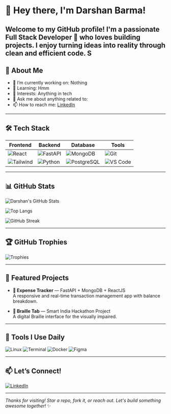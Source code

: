 
# 👋 Hey there, I'm Darshan Barma!

Welcome to my GitHub profile! I'm a passionate Full Stack Developer 🚀 who loves building projects. I enjoy turning ideas into reality through clean and efficient code.
S
---

## 🧠 About Me
- 🔭 I’m currently working on: Nothing
- 🌱 Learning: Hmm
- 🧠 Interests: Anything in tech
- 💬 Ask me about anything related to:
- 📫 How to reach me: [LinkedIn](https://www.linkedin.com/in/darshan-barma-811198352?utm_source=share&utm_campaign=share_via&utm_content=profile&utm_medium=ios_app)

---

## 🛠️ Tech Stack

| Frontend | Backend | Database | Tools |
|---------|---------|----------|-------|
| ![React](https://img.shields.io/badge/-React-black?style=flat-square&logo=react) | ![FastAPI](https://img.shields.io/badge/-FastAPI-005571?style=flat-square&logo=fastapi) | ![MongoDB](https://img.shields.io/badge/-MongoDB-4DB33D?style=flat-square&logo=mongodb) | ![Git](https://img.shields.io/badge/-Git-black?style=flat-square&logo=git) |
| ![Tailwind](https://img.shields.io/badge/-TailwindCSS-38B2AC?style=flat-square&logo=tailwind-css) | ![Python](https://img.shields.io/badge/-Python-3670A0?style=flat-square&logo=python) | ![PostgreSQL](https://img.shields.io/badge/-PostgreSQL-4169E1?style=flat-square&logo=postgresql) | ![VS Code](https://img.shields.io/badge/-VSCode-007ACC?style=flat-square&logo=visual-studio-code) |

---

## 📊 GitHub Stats

![Darshan's GitHub Stats](https://github-readme-stats.vercel.app/api?username=darshanbarma&show_icons=true&theme=tokyonight)

![Top Langs](https://github-readme-stats.vercel.app/api/top-langs/?username=darshanbarma&layout=compact&theme=tokyonight)

![GitHub Streak](https://streak-stats.demolab.com/?user=darshanbarma&theme=tokyonight)

---

## 🏆 GitHub Trophies

![Trophies](https://github-profile-trophy.vercel.app/?username=darshanbarma&theme=onedark&row=1&column=6)

---

## 🚀 Featured Projects

- **💸 Expense Tracker** — FastAPI + MongoDB + ReactJS  
  A responsive and real-time transaction management app with balance breakdown.

- **🧠 Braille Tab** — Smart India Hackathon Project  
  A digital Braille interface for the visually impaired.

---

## 🧰 Tools I Use Daily

![Linux](https://img.shields.io/badge/Linux-Fedora-294172?style=flat-square&logo=fedora&logoColor=white)
![Terminal](https://img.shields.io/badge/-Terminal-black?style=flat-square&logo=gnome-terminal)
![Docker](https://img.shields.io/badge/-Docker-2496ED?style=flat-square&logo=docker)
![Figma](https://img.shields.io/badge/-Figma-black?style=flat-square&logo=figma)

---

## 📫 Let’s Connect!

[![LinkedIn](https://img.shields.io/badge/-LinkedIn-blue?style=for-the-badge&logo=linkedin)](https://www.linkedin.com/in/darshan-barma-811198352?utm_source=share&utm_campaign=share_via&utm_content=profile&utm_medium=ios_app)

---

_Thanks for visiting! Star a repo, fork it, or reach out. Let's build something awesome together!_ ✨
